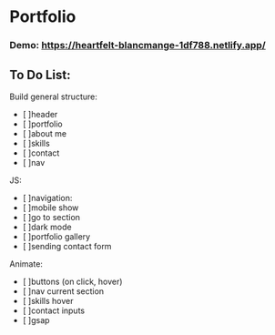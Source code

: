 # Portfolio

### Demo: https://heartfelt-blancmange-1df788.netlify.app/

## To Do List:

Build general structure:

- [ ]header
- [ ]portfolio
- [ ]about me
- [ ]skills
- [ ]contact
- [ ]nav

JS:

- [ ]navigation:
- [ ]mobile show
- [ ]go to section
- [ ]dark mode
- [ ]portfolio gallery
- [ ]sending contact form

Animate:

- [ ]buttons (on click, hover)
- [ ]nav current section
- [ ]skills hover
- [ ]contact inputs
- [ ]gsap
